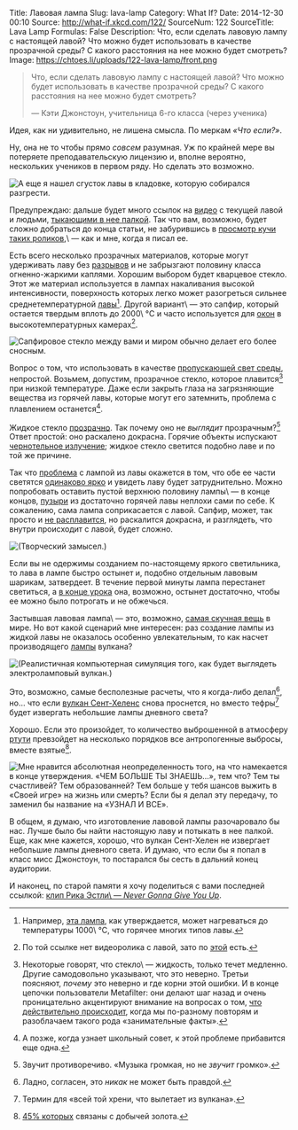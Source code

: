Title: Лавовая лампа
Slug: lava-lamp
Category: What If?
Date: 2014-12-30 00:10
Source: http://what-if.xkcd.com/122/
SourceNum: 122
SourceTitle: Lava Lamp
Formulas: False
Description: Что, если сделать лавовую лампу с настоящей лавой? Что можно будет использовать в качестве прозрачной среды? С какого расстояния на нее можно будет смотреть?
Image: https://chtoes.li/uploads/122-lava-lamp/front.png

> Что, если сделать лавовую лампу с настоящей лавой? Что можно будет использовать в качестве прозрачной среды? С какого расстояния на нее можно будет смотреть?
>
> — Кэти Джонстоун, учительница 6-го класса (через ученика)

Идея, как ни удивительно, не лишена смысла. По меркам *«Что если?»*.

Ну, она не то чтобы прямо *совсем* разумная. Уж по крайней мере вы потеряете преподавательскую лицензию и, вполне вероятно, нескольких учеников в первом ряду. Но сделать это возможно.

![](/uploads/122-lava-lamp/fear_ru.png "А еще я нашел сгусток лавы в кладовке, которую собирался разгрести.")

Предупреждаю: дальше будет много ссылок на [видео][1] с текущей лавой и людьми, [тыкающими в нее палкой][2]. Так что вам, возможно, будет сложно добраться до конца статьи, не забурившись в [просмотр кучи таких роликов][3],\ — как и мне, когда я писал ее.

Есть всего несколько прозрачных материалов, которые могут удерживать лаву без [разрывов][4] и не забрызгают половину класса огненно-жаркими каплями. Хорошим выбором будет кварцевое стекло. Этот же материал используется в лампах накаливания высокой интенсивности, поверхность которых легко может разогреться сильнее среднетемпературной [лавы][5][^1]. Другой вариант\ — это сапфир, который остается твердым вплоть до 2000\ °C и часто используется для [окон][6] в высокотемпературных камерах[^2].

[^1]: Например, [эта лампа][7], как утверждается, может нагреваться до температуры 1000\ °C, что горячее многих типов лавы.

[^2]: По той ссылке нет видеоролика с лавой, зато по [этой][8] есть.

![](/uploads/122-lava-lamp/horrible_ru.png "Сапфировое стекло между вами и миром обычно делает его более сносным.")

Вопрос о том, что использовать в качестве [пропускающей свет среды][9], непростой. Возьмем, допустим, прозрачное стекло, которое плавится[^3] при низкой температуре. Даже если закрыть глаза на загрязняющие вещества из горячей лавы, которые могут его затемнить, проблема с плавлением останется[^4].

[^3]: Некоторые говорят, что стекло\ — жидкость, только течет медленно. Другие самодовольно указывают, что это неверно. Третьи поясняют, *почему* это неверно и где корни этой ошибки. И в конце цепочки пользователи Metafilter: они делают шаг назад и очень проницательно акцентируют внимание на вопросах о том, [что действительно происходит][10], когда мы по-разному повторям и разоблачаем такого рода «занимательные факты».

[^4]: А позже, когда узнает школьный совет, к этой проблеме прибавится еще одна.

Жидкое стекло [прозрачно][11]. Так почему оно не *выглядит* прозрачным?[^5] Ответ простой: оно раскалено докрасна. Горячие объекты испускают [чернотельное излучение][12]; жидкое стекло светится подобно лаве и по той же причине.

[^5]: Звучит противоречиво. «Музыка громкая, но не *звучит* громко».

Так что [проблема][13] с лампой из лавы окажется в том, что обе ее части светятся [одинаково ярко][14] и увидеть лаву будет затруднительно. Можно попробовать оставить пустой верхнюю половину лампы\ — в конце концов, [пузыри][15] из достаточно горячей лавы неплохи сами по себе. К сожалению, сама лампа соприкасается с лавой. Сапфир, может, так просто и [не расплавится][16], но раскалится докрасна, и разглядеть, что внутри происходит с лавой, будет сложно.

![](/uploads/122-lava-lamp/inside.png "(Творческий замысел.)")

Если вы не одержимы созданием по-настоящему яркого светильника, то лава в лампе быстро остынет и, подобно отдельным лавовым шарикам, затвердеет. В течение первой минуты лампа перестанет светиться, а [в конце урока][17] она, возможно, остынет достаточно, чтобы ее можно было потрогать и не обжечься.

Застывшая лавовая лампа\ — это, возможно, [самая скучная вещь][18] в мире. Но вот какой сценарий мне интересен: раз создание лампы из жидкой лавы не оказалось особенно увлекательным, то как насчет производящего [лампы][19] вулкана?

![](/uploads/122-lava-lamp/volcano.png "(Реалистичная компьютерная симуляция того, как будет выглядеть электроламповый вулкан.)")

Это, возможно, самые бесполезные расчеты, что я когда-либо делал[^6], но… что если [вулкан Сент-Хеленс][20] снова проснется, но вместо тефры[^7] будет извергать небольшие лампы дневного света?

[^6]: Ладно, согласен, это *никак* не может быть правдой.

[^7]: Термин для «всей той хрени, что вылетает из вулкана».

Хорошо. Если это произойдет, то количество выброшенной в атмосферу [ртути][21] превзойдет на несколько порядков все антропогенные выбросы, вместе взятые[^8].

[^8]: [45% которых][22] связаны с добычей золота.

![](/uploads/122-lava-lamp/more.png "Мне нравится абсолютная неопределенность того, на что намекается в конце утверждения. «ЧЕМ БОЛЬШЕ ТЫ ЗНАЕШЬ…», тем что? Тем ты счастливей? Тем образованней? Тем больше у тебя шансов выжить в «Своей игре» на жизнь или смерть? Если бы я делал эту передачу, то заменил бы название на «УЗНАЛ И ВСЕ».")

В общем, я думаю, что изготовление лавовой лампы разочаровало бы нас. Лучше было бы найти настоящую лаву и потыкать в нее палкой. Еще, как мне кажется, хорошо, что вулкан Сент-Хелен не извергает небольшие лампы дневного света. И думаю, что если бы я попал в класс мисс Джонстоун, то постарался бы сесть в дальний конец аудитории.

И наконец, по старой памяти я хочу поделиться с вами последней ссылкой: [клип Рика Эстли\ — *Never Gonna Give You Up*][23].

[1]: https://www.youtube.com/watch?v=K2x7FGzjbqQ "4 ноября 2014 | Невероятный вид из близи на поток лавы гавайского вулкана Килауэа [деревня Пахоа, 3 ноября]"

[2]: https://www.youtube.com/watch?v=SbcM7lh6DSQ "Потыкивание лавы палочкой"

[3]: https://www.youtube.com/watch?v=6M-YX-r0Ll4 "Равиоли и лава 2 | Nikon D800 и GoPro"

[4]: https://www.youtube.com/watch?v=a6pXf05Ph9Q "Втыкание палки в жидкую лаву"

[5]: https://www.youtube.com/watch?v=kHO389dvj6Y "12-11-2014\ — Гавайский лавовый поток достигает пересадочной станции\ — течет вниз к дороге"

[6]: http://www.newport.com/Sapphire-Optical-Windows/378626/1033/info.aspx "Сапфировое окно для наблюдений (англ.)"

[7]: http://www.amazon.ca/Philips-400w-GY9-5-Short-Light/dp/B0062ATTRW "Лампа от Philips и Stage & Studio\ — 400 Ватт, 5600 К (англ.)"

[8]: https://www.youtube.com/watch?v=GaSjwAu3yrI "Кола и лава | Nikon D800 и GoPro"

[9]: https://www.youtube.com/watch?v=scGvM_VoPwk#t=31 "Лава вливается в Тихий океан на Гавайах"

[10]: http://www.metafilter.com/141772/MetaFolkloreFilter#5676767 "Фольклорный метафильтр (англ.)"

[11]: https://www.youtube.com/watch?v=1WmJOhbpyKY "Создание стеклянного коня старым добрым способом\ — Франсиско Лопес Серрано"

[12]: https://www.youtube.com/watch?v=-QhU8eMR4IQ "Monster Energy (Call Of Duty Ghosts) и лава\ — Nikon D800"

[13]: https://www.youtube.com/watch?v=bWswq8PmRII "Движение аа-лавы, вулкан Килауэа | 1 июня 2010"

[14]: https://www.youtube.com/watch?v=xsJn8izcKtg "Потрясающая подводная подушечная лава\ — лавовый дайвинг на Гавайах"

[15]: https://www.youtube.com/watch?v=EFVQhcuT2U0 "Лава против банки SPAM\'а\ — лавовый поток в Пахоа, Килауэа"

[16]: https://www.youtube.com/watch?v=2dww24LeoEk "Впечатляющий ролик: лава течет прямо в море | вулкан Килауэа, Гавайи, США"

[17]: https://www.youtube.com/watch?v=Zf4wKY8PJtg "Игры с лавой\ — глупо и опасно?"

[18]: https://www.youtube.com/watch?v=TszHiC6fjDg "Невероятный лавовый заезд на байдаках"

[19]: https://www.youtube.com/watch?v=7V2_aMG3YsI "Докрасна разогретое пушечное ядро во льду и в воде"

[20]: https://www.youtube.com/watch?v=Jxvisqt-U-8 "Лава против «1984» Van Halen\'а"

[21]: https://www.youtube.com/watch?v=cFvijBpzD_Y "Опоссум предупреждает о настоящих инопланетянах"

[22]: http://www.chem.unep.ch/mercury/Atmospheric_Emissions/UNEP%20SUMMARY%20REPORT%20-%20CORRECTED%20May09%20%20final%20for%20WEB%202008.pdf "Оценка общего количества ртути в атмосфере: источники, распространение и перемещение (англ.)"

[23]: https://www.youtube.com/watch?v=Q8NXO6YxBmU#t=3 "13-06-13\ — поток лавы из конуса Пуу-оо вулкана Килауэа | Nikon D800"

